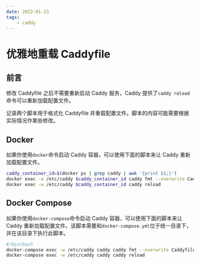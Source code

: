 ```yaml
---
date: 2022-01-23
tags:
    - caddy
---
```


# 优雅地重载 Caddyfile

## 前言

修改 Caddyfile 之后不需要重新启动 Caddy 服务，Caddy 提供了`caddy reload`命令可以重新加载配置文件。

记录两个脚本用于格式化 Caddyfile 并重载配置文件。脚本的内容可能需要根据实际情况作某些修改。

<!-- more -->

## Docker

如果你使用`docker`命令启动 Caddy 容器，可以使用下面的脚本来让 Caddy 重新加载配置文件。

```bash
caddy_container_id=$(docker ps | grep caddy | awk '{print $1;}')
docker exec -w /etc/caddy $caddy_container_id caddy fmt --overwrite Caddyfile
docker exec -w /etc/caddy $caddy_container_id caddy reload
```

## Docker Compose

如果你使用`docker-compose`命令启动 Caddy 容器，可以使用下面的脚本来让 Caddy 重新加载配置文件。该脚本需要和`docker-compose.yml`位于统一目录下，并在该目录下执行此脚本。

```bash
#!bin/bash
docker-compose exec -w /etc/caddy caddy caddy fmt --overwrite Caddyfile
docker-compose exec -w /etc/caddy caddy caddy reload
```
